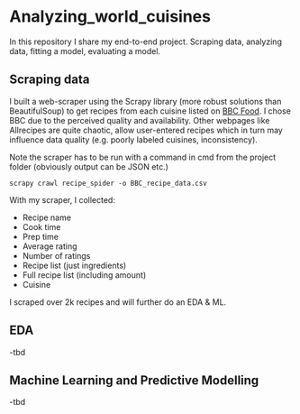 # Analyzing_world_cuisines
In this repository I share my end-to-end project. Scraping data, analyzing data, fitting a model, evaluating a model.

## Scraping data

I built a web-scraper using the Scrapy library (more robust solutions than BeautifulSoup) to get recipes from each cuisine listed on [BBC Food](https://www.bbc.co.uk/food/cuisines). I chose BBC due to the perceived quality and availability. Other webpages like Allrecipes are quite chaotic, allow user-entered recipes which in turn may influence data quality (e.g. poorly labeled cuisines, inconsistency). 

Note the scraper has to be run with a command in cmd from the project folder (obviously output can be JSON etc.)

```
scrapy crawl recipe_spider -o BBC_recipe_data.csv
```

With my scraper, I collected:

- Recipe name
- Cook time
- Prep time
- Average rating
- Number of ratings
- Recipe list (just ingredients)
- Full recipe list (including amount)
- Cuisine

I scraped over 2k recipes and will further do an EDA & ML.

## EDA

-tbd

## Machine Learning and Predictive Modelling

-tbd
